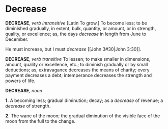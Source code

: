 # Decrease

**DECREASE**, _verb intransitive_ \[Latin To grow.\] To become less; to be diminished gradually, in extent, bulk, quantity, or amount, or in strength, quality, or excellence; as, the days _decrease_ in length from June to December.

He must increase, but I must _decrease_ [[John 3#30|John 3:30]].

**DECREASE**, _verb transitive_ To lessen; to make smaller in dimensions, amount, quality or excellence, etc.; to diminish gradually or by small deductions; as, extravagance decreases the means of charity; every payment decreases a debt; intemperance decreases the strength and powers of life.

**DECREASE**, _noun_

**1.** A becoming less; gradual diminution; decay; as a _decrease_ of revenue; a _decrease_ of strength.

**2.** The wane of the moon; the gradual diminution of the visible face of the moon from the full to the change.